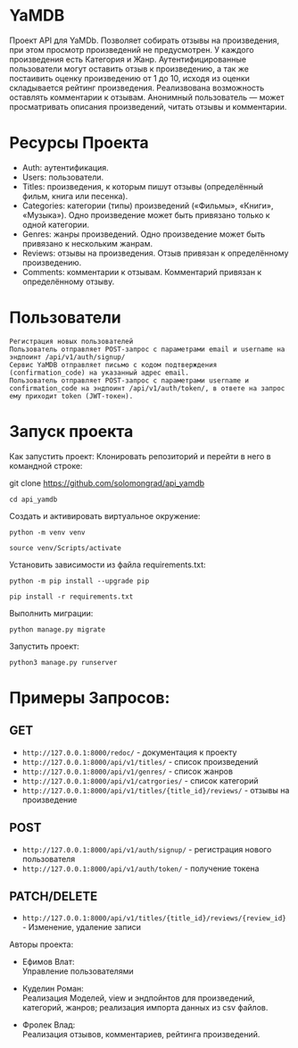 # **YaMDB**
Проект API для YaMDb. Позволяет собирать отзывы на произведения, при этом просмотр произведений не предусмотрен. У каждого произведения есть Категория и Жанр. Аутентифицированные пользователи могут оставить отзыв к произведению, а так же постаивить оценку произведению от 1 до 10, исходя из оценки складывается рейтинг произведения. Реализвована возможность оставлять комментарии к отзывам. Анонимный пользователь — может просматривать описания произведений, читать отзывы и комментарии.
# **Ресурсы Проекта**
* Auth: аутентификация.
* Users: пользователи.
* Titles: произведения, к которым пишут отзывы (определённый фильм, книга или песенка).
* Categories: категории (типы) произведений («Фильмы», «Книги», «Музыка»). Одно произведение может быть привязано только к одной категории.
* Genres: жанры произведений. Одно произведение может быть привязано к нескольким жанрам.
* Reviews: отзывы на произведения. Отзыв привязан к определённому произведению.
* Comments: комментарии к отзывам. Комментарий привязан к определённому отзыву.

# **Пользователи**
    Регистрация новых пользователей
    Пользователь отправляет POST-запрос с параметрами email и username на эндпоинт /api/v1/auth/signup/
    Сервис YaMDB отправляет письмо с кодом подтверждения (confirmation_code) на указанный адрес email.
    Пользователь отправляет POST-запрос с параметрами username и confirmation_code на эндпоинт /api/v1/auth/token/, в ответе на запрос ему приходит token (JWT-токен).


# **Запуск проекта**
Как запустить проект:
Клонировать репозиторий и перейти в него в командной строке:

git clone https://github.com/solomongrad/api_yamdb
```
cd api_yamdb
```
Cоздать и активировать виртуальное окружение:

```
python -m venv venv
```
```
source venv/Scripts/activate
```
Установить зависимости из файла requirements.txt:

```
python -m pip install --upgrade pip
```
```
pip install -r requirements.txt
```
Выполнить миграции:

```
python manage.py migrate
```

Запустить проект:

```
python3 manage.py runserver
```  

# **Примеры Запросов:**
## **GET**
* ```http://127.0.0.1:8000/redoc/``` - документация к проекту
* ```http://127.0.0.1:8000/api/v1/titles/``` -  список произведений
* ```http://127.0.0.1:8000/api/v1/genres/``` - список жанров
* ```http://127.0.0.1:8000/api/v1/catrgories/``` - список категорий
* ```http://127.0.0.1:8000/api/v1/titles/{title_id}/reviews/``` - отзывы на произведение 

## **POST**
* ```http://127.0.0.1:8000/api/v1/auth/signup/``` - регистрация нового пользователя
* ```http://127.0.0.1:8000/api/v1/auth/token/``` - получение токена

## **PATCH/DELETE**
* ```http://127.0.0.1:8000/api/v1/titles/{title_id}/reviews/{review_id}``` - Изменение, удаление записи

Авторы проекта:
- Ефимов Влат:\
Управление пользователями

- Куделин Роман:\
Реализация Моделей, view и эндпойнтов для произведений, категорий, жанров; реализация импорта данных из csv файлов.

- Фролек Влад:\
Реализация отзывов, комментариев, рейтинга произведений.





